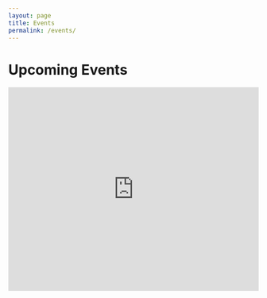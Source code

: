 ```yaml
---
layout: page
title: Events
permalink: /events/
---
```


# Upcoming Events
<!--this could break at any moment-->
<iframe src="https://feed.mikle.com/widget/v2/90479/?preloader-text=Loading" height="410px" width="100%" class="fw-iframe" scrolling="no" frameborder="0"></iframe>
    